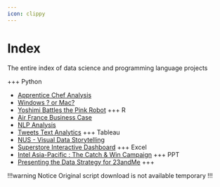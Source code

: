 ```yaml
---
icon: clippy
---
```


# Index

The entire index of data science and programming language projects

+++ Python
- [Apprentice Chef Analysis](<Featured Projects/Apprentice Chef Analysis Report.md>)
- [Windows ? or Mac?](<Featured Projects/Windows or Mac.md>)
- [Yoshimi Battles the Pink Robot](<More Projects/Yoshimi Battles the Pink Robot.md>)
+++ R
- [Air France Business Case](<More Projects/Air France Business Case.md>)
- [NLP Analysis](<More Projects/NLP Analysis.md>)
- [Tweets Text Analytics](<Featured Projects/Tweets Text Analytics.md>)
+++ Tableau
- [NUS - Visual Data Storytelling](<More Projects/NUS - Visual Data Storytelling.md>)
- [Superstore Interactive Dashboard](<Featured Projects/Superstore Interactive Dashboard.md>)
+++ Excel
- [Intel Asia-Pacific : The Catch & Win Campaign](<Featured Projects/Intel Asia-Pacific - The Catch & Win Campaign.md>)
+++ PPT
- [Presenting the Data Strategy for 23andMe](<More Projects/Presenting the Data Strategy for 23andMe.md>)
+++

!!!warning Notice
Original script download is not available temporary
!!!
